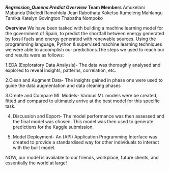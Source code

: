 ***Regression_Queens Predict Overview***
****Team Members****
Amukelani Mabunda
Dikeledi Ramohlola
Jean Rabothata
Koketso Itumeleng Mahlangu
Tamika Katelyn Govington
Thabatha Nompoko

****Overview****
We have been tasked with building a machine learning model for the government of Spain, to predict the shortfall between energy generated by fossil fuels and energy generated with renewable sources. Using the programming language, Python & supervised machine learning techniques we were able to accomplish our predictions.The steps we used to reach our end results were as follows:

1.EDA (Exploratory Data Analysis)-
 The data was thoroughly analysed and explored to reveal insights, patterns, correlation, etc.

2.Clean and Augment Data-
 The insights gained in phase one were used to guide the data augmentation and data cleaning phases

3.Create and Compare ML Models-
Various ML models were be created, fitted and compared to ultimately arrive at the best model for this specific task.

4. Discussion and Export-
The model performance was then assessed and the final model was chosen. This model was then used to generate predictions for the Kaggle submission.

5. Model Deployment-
An (API) Application Programming Interface was created to provide a standardised way for other individuals to interact with the built model. 

NOW, our model is available to our friends, workplace, future clients, and essentially the world at large!
